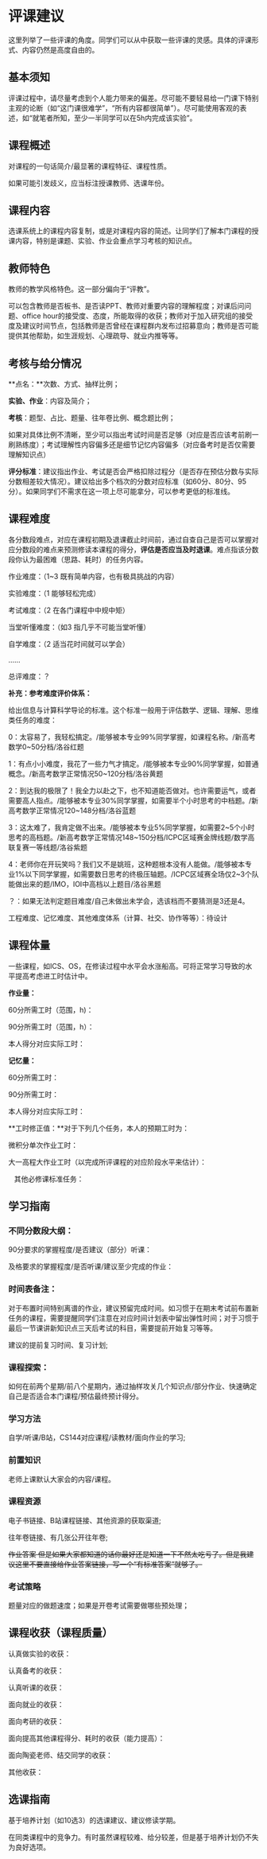 
# 评课建议


这里列举了一些评课的角度。同学们可以从中获取一些评课的灵感。具体的评课形式、内容仍然是高度自由的。

  
## 基本须知

评课过程中，请尽量考虑到个人能力带来的偏差。尽可能不要轻易给一门课下特别主观的论断（如“这门课很难学”，“所有内容都很简单”）。尽可能使用客观的表述，如“就笔者所知，至少一半同学可以在5h内完成该实验”。

## 课程概述

对课程的一句话简介/最显著的课程特征、课程性质。

如果可能引发歧义，应当标注授课教师、选课年份。

## 课程内容

选课系统上的课程内容复制，或是对课程内容的简述。让同学们了解本门课程的授课内容，特别是课题、实验、作业会重点学习考核的知识点。

  

## 教师特色

教师的教学风格特色。这一部分偏向于“评教”。

可以包含教师是否板书、是否读PPT、教师对重要内容的理解程度；对课后问问题、office hour的接受度、态度，所能取得的收获；教师对于加入研究组的接受度及建议时间节点，包括教师是否曾经在课程群内发布过招募意向；教师是否可能提供其他帮助，如生涯规划、心理疏导、就业内推等等。

  

## 考核与给分情况

  

**点名：**次数、方式、抽样比例；

**实验、作业**：内容及简介；

**考核**：题型、占比、题量、往年卷比例、概念题比例；

如果对具体比例不清晰，至少可以指出考试时间是否足够（对应是否应该考前刷一刷熟练度）；考试理解性内容偏多还是细节记忆内容偏多（对应备考时是否仅需要理解知识点）

**评分标准**：建议指出作业、考试是否会严格扣除过程分（是否存在预估分数与实际分数相差较大情况）。建议给出多个档次的分数对应标准（如60分、80分、95分）。如果同学们不需求在这一项上尽可能拿分，可以参考更低的标准线。

  

## 课程难度

各分数段难点，对应在课程初期及退课截止时间前，通过自查自己是否可以掌握对应分数段的难点来预测修读本课程的得分，**评估是否应当及时退课**。难点指该分数段你认为最困难（思路、耗时）的任务内容。

  

作业难度：（1~3 既有简单内容，也有极具挑战的内容）

实验难度：（1 能够轻松完成）

考试难度：（2 在各门课程中中规中矩）

当堂听懂难度：（如3 指几乎不可能当堂听懂）

自学难度：（2 适当花时间就可以学会）

……

总评难度：？

  

**补充：参考难度评价体系：**

  

给出信息与计算科学导论的标准。这个标准一般用于评估数学、逻辑、理解、思维类任务的难度：

0：太容易了，我轻松搞定。/能够被本专业99%同学掌握，如课程名称。/新高考数学0~50分档/洛谷红题

1：有点小小难度，我花了一些力气才搞定。/能够被本专业90%同学掌握，如普通概念。/新高考数学正常情况50~120分档/洛谷黄题

2：到达我的极限了！我全力以赴之下，也不知道能否做对。也许需要运气，或者需要高人指点。/能够被本专业30%同学掌握，如需要半个小时思考的中档题。/新高考数学正常情况120~148分档/洛谷蓝题

3：这太难了，我肯定做不出来。/能够被本专业5%同学掌握，如需要2\~5个小时思考的高档题。/新高考数学正常情况148\~150分档/ICPC区域赛金牌线题/数学高联复赛一等线题/洛谷紫题

4：老师你在开玩笑吗？我们又不是姚班，这种题根本没有人能做。/能够被本专业1%以下同学掌握，如需要数日思考的终极压轴题。/ICPC区域赛全场仅2~3个队能做出来的题/IMO，IOI中高档以上题目/洛谷黑题

？：如果无法判定题目难度/自己未做出未学会，选该档而不要猜测是3还是4。

  

工程难度、记忆难度、其他难度体系（计算、社交、协作等等）：待设计

  

## 课程体量

一些课程，如ICS、OS，在修读过程中水平会水涨船高。可将正常学习导致的水平提高考虑进工时估计中。

**作业量：**

60分所需工时（范围，h)：

90分所需工时（范围，h）：

本人得分对应实际工时：

**记忆量：**

60分所需工时：

90分所需工时：

本人得分对应实际工时：

  

**工时修正值：**对于下列几个任务，本人的预期工时为：

微积分单次作业工时：

大一高程大作业工时（以完成所评课程的对应阶段水平来估计）：

   其他必修课标准任务：

  

## 学习指南

  

### 不同分数段大纲：

90分要求的掌握程度/是否建议（部分）听课：

及格要求的掌握程度/是否听课/建议至少完成的作业：

### 时间表备注：

对于布置时间特别离谱的作业，建议预留完成时间。如习惯于在期末考试前布置新任务的课程，需要提醒同学们注意在对应时间计划表中留出弹性时间；对于习惯于最后一节课讲新知识点三天后考试的科目，需要提前开始复习等等。

建议的提前复习时间、复习计划;

### 课程探索：

如何在前两个星期/前八个星期内，通过抽样攻关几个知识点/部分作业、快速确定自己是否适合本门课程/预估最终预计得分。

  

### 学习方法

自学/听课/B站，CS144对应课程/读教材/面向作业的学习;

  

### 前置知识

老师上课默认大家会的内容/课程。

  

### 课程资源

电子书链接、B站课程链接、其他资源的获取渠道;

往年卷链接、有几张公开往年卷;

~~作业答案 但是如果大家都知道的话你最好还是知道一下不然太吃亏了。但是我建议这里不要直接给作业答案链接，写一个“有标准答案”就够了。~~

### 考试策略

题量对应的做题速度；如果是开卷考试需要做哪些预处理；

  

## 课程收获（课程质量）

认真做实验的收获：

认真备考的收获：

认真听课的收获：

  

面向就业的收获：

面向考研的收获：

面向提高其他课程得分、耗时的收获（能力提高）：

面向陶瓷老师、结交同学的收获：

其他收获：

  

## 选课指南

基于培养计划（如10选3）的选课建议、建议修读学期。

在同类课程中的竞争力。有时虽然课程较难、给分较差，但是基于培养计划仍不失为良好选项。
